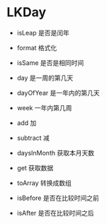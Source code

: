 # LKDay

+ isLeap
是否是闰年

+ format
格式化

+ isSame
是否是相同时间

+ day
是一周的第几天

+ dayOfYear
是一年内的第几天

+ week
一年内第几周

+ add
加

+ subtract
减

+ daysInMonth
获取本月天数

+ get
获取数据

+ toArray
转换成数组

+ isBefore
是否在比较时间之前

+ isAfter
是否在比较时间之后
